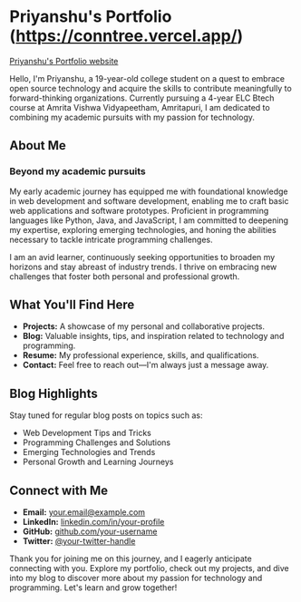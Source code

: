 # Priyanshu's Portfolio (https://conntree.vercel.app/)

[Priyanshu's Portfolio website](https://priyanshu0463.github.io/puffer/)

Hello, I'm Priyanshu, a 19-year-old college student on a quest to embrace open source technology and acquire the skills to contribute meaningfully to forward-thinking organizations. Currently pursuing a 4-year ELC Btech course at Amrita Vishwa Vidyapeetham, Amritapuri, I am dedicated to combining my academic pursuits with my passion for technology.

## About Me

### Beyond my academic pursuits

My early academic journey has equipped me with foundational knowledge in web development and software development, enabling me to craft basic web applications and software prototypes. Proficient in programming languages like Python, Java, and JavaScript, I am committed to deepening my expertise, exploring emerging technologies, and honing the abilities necessary to tackle intricate programming challenges.

I am an avid learner, continuously seeking opportunities to broaden my horizons and stay abreast of industry trends. I thrive on embracing new challenges that foster both personal and professional growth.

## What You'll Find Here

- **Projects:** A showcase of my personal and collaborative projects.
- **Blog:** Valuable insights, tips, and inspiration related to technology and programming.
- **Resume:** My professional experience, skills, and qualifications.
- **Contact:** Feel free to reach out—I'm always just a message away.


## Blog Highlights

Stay tuned for regular blog posts on topics such as:

- Web Development Tips and Tricks
- Programming Challenges and Solutions
- Emerging Technologies and Trends
- Personal Growth and Learning Journeys

## Connect with Me

- **Email:** [your.email@example.com](mailto:your.email@example.com)
- **LinkedIn:** [linkedin.com/in/your-profile](https://www.linkedin.com/in/your-profile)
- **GitHub:** [github.com/your-username](https://github.com/your-username)
- **Twitter:** [@your-twitter-handle](https://twitter.com/your-twitter-handle)

Thank you for joining me on this journey, and I eagerly anticipate connecting with you. Explore my portfolio, check out my projects, and dive into my blog to discover more about my passion for technology and programming. Let's learn and grow together!
